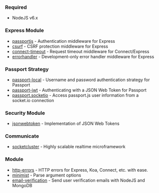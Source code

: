 
### Required
- NodeJS v6.x


### Express Module
- [passportjs](https://github.com/jaredhanson/passport) - Authentication middleware for Express
- [csurf](https://github.com/expressjs/csurf) - CSRF protection middleware for Express
- [connect-timeout](https://github.com/expressjs/timeout) - Request timeout middleware for Connect/Express
- [errorhandler](https://github.com/expressjs/errorhandler) - Development-only error handler middleware for Express

### Passport Strategy
- [passport-local](https://github.com/jaredhanson/passport-local) - Username and password authentication strategy for Passport
- [passport-jwt](https://github.com/themikenicholson/passport-jwt) - Authenticating with a JSON Web Token for Passport
- [passport.socketio](https://github.com/jfromaniello/passport.socketio) - Access passport.js user information from a socket.io connection

### Security Module
- [jsonwebtoken](https://github.com/auth0/node-jsonwebtoken) - Implementation of JSON Web Tokens

### Communicate
- [socketcluster](https://github.com/SocketCluster/socketcluster) - Highly scalable realtime microframework

### Module
- [http-errors](https://github.com/jshttp/http-errors) - HTTP errors for Express, Koa, Connect, etc. with ease.
- [minimist](https://github.com/substack/minimist) - Parse argument options
- [email-verification](https://github.com/whitef0x0/node-email-verification) - Send user verification emails with NodeJS and MongoDB

